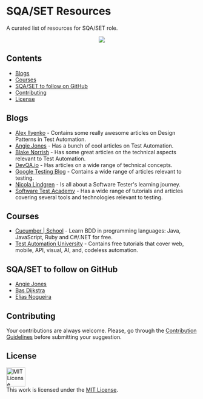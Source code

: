 # SQA/SET Resources
A curated list of resources for SQA/SET role.

<p align="center"><img src="https://user-images.githubusercontent.com/6233068/111761081-ac923880-88c9-11eb-855e-1417cf3f715b.gif" /></p>

## Contents
* [Blogs](#blogs)
* [Courses](#courses)
* [SQA/SET to follow on GitHub](#sqaset-to-follow-on-github)
* [Contributing](#contributing)
* [License](#license)

## Blogs
* [Alex Ilyenko](https://alexilyenko.github.io/) - Contains some really awesome articles on Design Patterns in Test Automation.
* [Angie Jones](https://angiejones.tech/) - Has a bunch of cool articles on Test Automation.
* [Blake Norrish](https://medium.com/@blakenorrish) - Has some great articles on the technical aspects relevant to Test Automation.
* [DevQA.io](https://devqa.io/) - Has articles on a wide range of technical concepts.
* [Google Testing Blog](https://testing.googleblog.com/) - Contains a wide range of articles relevant to testing.
* [Nicola Lindgren](https://nickytests.blogspot.com/) - Is all about a Software Tester's learning journey.
* [Software Test Academy](https://www.swtestacademy.com/) - Has a wide range of tutorials and articles covering several tools and technologies relevant to testing.


## Courses
* [Cucumber | School](https://school.cucumber.io/collections) - Learn BDD in programming languages: Java, JavaScript, Ruby and C#/.NET for free.
* [Test Automation University](https://testautomationu.applitools.com/) - Contains free tutorials that cover web, mobile, API, visual, AI, and, codeless automation.

## SQA/SET to follow on GitHub
* [Angie Jones](https://github.com/angiejones)
* [Bas Dijkstra](https://github.com/basdijkstra)
* [Elias Nogueira](https://github.com/eliasnogueira)

## Contributing
Your contributions are always welcome. Please, go through the [Contribution Guidelines](./CONTRIBUTING.md) before submitting your suggestion.

## License
<a rel="license" href="https://opensource.org/licenses/MIT"><img alt="MIT License" style="border-width:0" height="50" src="https://w7.pngwing.com/pngs/514/841/png-transparent-mit-license-bsd-licence-open-source-license-copyright-miscellaneous-text-logo.png" /></a><br />This work is licensed under the <a rel="license" href="https://opensource.org/licenses/MIT">MIT License</a>.
